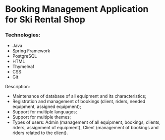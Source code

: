 # Booking Management Application for Ski Rental Shop

### Technologies: 
- Java
- Spring Framework
- PostgreSQL
- HTML
- Thymeleaf
- CSS
- Git

Description:
- Maintenance of database of all equipment and its characteristics;
- Registration and management of bookings (client, riders, needed equipment, assigned equipment);
- Support for multiple languages;
- Support for multiple themes;
- Types of users: Admin (management of all equipment, bookings, clients, riders, assignment of equipment), Client (management of bookings and riders related to the client).
